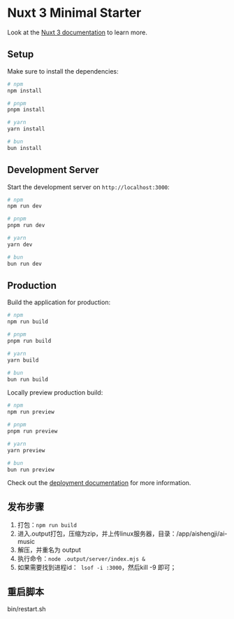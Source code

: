 # Nuxt 3 Minimal Starter

Look at the [Nuxt 3 documentation](https://nuxt.com/docs/getting-started/introduction) to learn more.

## Setup
  
Make sure to install the dependencies:

```bash
# npm
npm install

# pnpm
pnpm install

# yarn
yarn install

# bun
bun install
```

## Development Server

Start the development server on `http://localhost:3000`:

```bash
# npm
npm run dev

# pnpm
pnpm run dev

# yarn
yarn dev

# bun
bun run dev
```

## Production

Build the application for production:

```bash
# npm
npm run build

# pnpm
pnpm run build

# yarn
yarn build

# bun
bun run build
```

Locally preview production build:

```bash
# npm
npm run preview

# pnpm
pnpm run preview

# yarn
yarn preview

# bun
bun run preview
```

Check out the [deployment documentation](https://nuxt.com/docs/getting-started/deployment) for more information.


## 发布步骤
1. 打包：```npm run build```
2. 进入.output打包，压缩为zip，并上传linux服务器，目录：/app/aishengji/ai-music
3. 解压，并重名为 output
4. 执行命令：```node .output/server/index.mjs &```
5. 如果需要找到进程id：``` lsof -i :3000```，然后kill -9 即可；

## 重启脚本
bin/restart.sh
